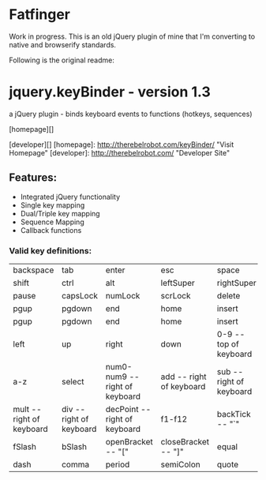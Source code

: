 # Fatfinger

Work in progress. This is an old jQuery plugin of mine that I'm converting to native and browserify standards. 

Following is the original readme:


jquery.keyBinder - version 1.3
==============================

a jQuery plugin - binds keyboard events to functions (hotkeys, sequences)

[homepage][]

[developer][]
 [homepage]: http://therebelrobot.com/keyBinder/  "Visit Homepage"
 [developer]: http://therebelrobot.com/  "Developer Site"

Features:
---------
- Integrated jQuery functionality
- Single key mapping
- Dual/Triple key mapping
- Sequence Mapping
- Callback functions


### Valid key definitions:
<table>
	<tr>
		<td>backspace</td>
		<td>tab</td>
		<td>enter</td>
		<td>esc</td>
		<td>space</td>
	</tr>
	<tr>
		<td>shift</td>
		<td>ctrl</td>
		<td>alt</td>
		<td>leftSuper</td>
		<td>rightSuper</td>
	</tr>
	<tr>
		<td>pause</td>
		<td>capsLock</td>
		<td>numLock</td>
		<td>scrLock</td>
		<td>delete</td>
	</tr>
	<tr>
		<td>pgup</td>
		<td>pgdown</td>
		<td>end</td>
		<td>home</td>
		<td>insert</td>
	</tr>
	<tr>
		<td>pgup</td>
		<td>pgdown</td>
		<td>end</td>
		<td>home</td>
		<td>insert</td>
	</tr>
	<tr>
		<td>left</td>
		<td>up</td>
		<td>right</td>
		<td>down</td>
		<td>0-9 -- top of keyboard</td>
	</tr>
	<tr>
		<td>a-z</td>
		<td>select</td>
		<td>num0-num9 -- right of keyboard</td>
		<td>add -- right of keyboard</td>
		<td>sub -- right of keyboard</td>
	</tr>
	<tr>
		<td>mult -- right of keyboard</td>
		<td>div -- right of keyboard</td>
		<td>decPoint -- right of keyboard</td>
		<td>f1-f12</td>
		<td>backTick -- "`"</td>
	</tr>
	<tr>
		<td>fSlash</td>
		<td>bSlash</td>
		<td>openBracket -- "["</td>
		<td>closeBracket -- "]"</td>
		<td>equal</td>
	</tr>
	<tr>
		<td>dash</td>
		<td>comma</td>
		<td>period</td>
		<td>semiColon</td>
		<td>quote</td>
	</tr>
</table>
